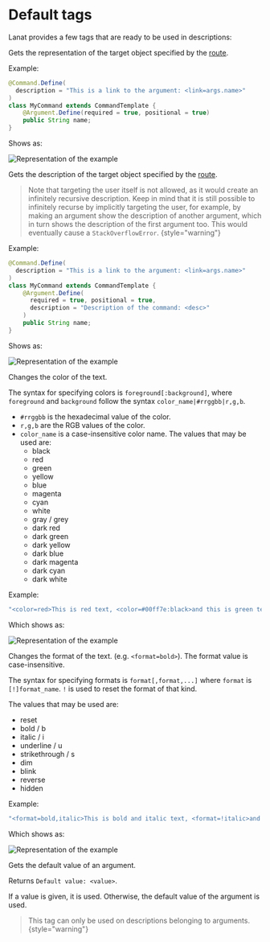 # Default tags

Lanat provides a few tags that are ready to be used in descriptions:


<deflist>

<def title="link">

Gets the representation of the target object specified by the [route](Element-routes.md).

Example:

```Java
@Command.Define(
  description = "This is a link to the argument: <link=args.name>"
)
class MyCommand extends CommandTemplate {
    @Argument.Define(required = true, positional = true)
    public String name;
}
```

Shows as:

![Representation of the example](tags-repr1.png)

</def>

<def title="desc" id="desc">

Gets the description of the target object specified by the [route](Element-routes.md).

> Note that targeting the user itself is not allowed, as it would create an infinitely recursive description. Keep in
mind that it is still possible to infinitely recurse by implicitly targeting the user, for example, by making an
argument show the description of another argument, which in turn shows the description of the first argument too.
This would eventually cause a ``StackOverflowError``.
> {style="warning"}

Example:

```Java
@Command.Define(
  description = "This is a link to the argument: <link=args.name>"
)
class MyCommand extends CommandTemplate {
    @Argument.Define(
      required = true, positional = true,
      description = "Description of the command: <desc>"
    )
    public String name;
}
```

Shows as:

![Representation of the example](tags-repr2.png)


</def>

<def title="color">

Changes the color of the text.

The syntax for specifying colors is `foreground[:background]`, where ``foreground`` and ``background``
follow the syntax ``color_name|#rrggbb|r,g,b``.

* `#rrggbb` is the hexadecimal value of the color.
* `r,g,b` are the RGB values of the color.
* `color_name` is a case-insensitive color name. The values that may be used are:
  * black
  * red
  * green
  * yellow
  * blue
  * magenta
  * cyan
  * white
  * gray / grey
  * dark red
  * dark green
  * dark yellow
  * dark blue
  * dark magenta
  * dark cyan
  * dark white

Example:

```Java
"<color=red>This is red text, <color=#00ff7e:black>and this is green text on a black background."
```

Which shows as:

![Representation of the example](tags-repr3.png)

</def>

<def title="format">

Changes the format of the text. (e.g. `<format=bold>`). The format value is case-insensitive.

The syntax for specifying formats is `format[,format,...]` where `format` is `[!]format_name`.
`!` is used to reset the format of that kind.

The values that may be used are:
* reset
* bold / b
* italic / i
* underline / u
* strikethrough / s
* dim
* blink
* reverse
* hidden

Example:

```Java
"<format=bold,italic>This is bold and italic text, <format=!italic>and this is just bold text. <format=reset>And this is normal text."
```

Which shows as:

![Representation of the example](tags-repr4.png)

</def>

<def title="default">

Gets the default value of an argument.

Returns `Default value: <value>`.

If a value is given, it is used. Otherwise, the default value of the argument is used.

> This tag can only be used on descriptions belonging to arguments.
> {style="warning"}

</def>

</deflist>